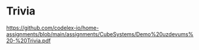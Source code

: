 # Trivia

https://github.com/codelex-io/home-assignments/blob/main/assignments/CubeSystems/Demo%20uzdevums%20-%20Trivia.pdf
